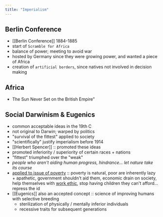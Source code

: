 ```yaml
---
title: "Imperialism"
---
```

## Berlin Conference
- [[Berlin Conference]] 1884-1885
- start of `Scramble for Africa`
- balance of power; meeting to avoid war
- hosted by Germany since they were growing power, and wanted a piece of Africa
- creation of `artificial borders`, since natives not involved in decision making
## Africa
- The Sun Never Set on the British Empire"
## Social Darwinism & Eugenics
- common acceptable ideas in the 19th C
- not original to Darwin; warped by politics
- "survival of the fittest" applied to society
- "scientifically" justify imperialism before 1914
- [[Herbert Spencer]] :: promoted these ideas
- promoted inferiority / superiority of certain races + nations
- "fittest" triumphed over the "weak"
- *people who aren't aiding human progress, hindrance... let nature take its course*
- <u>applied to issue of poverty</u> :: poverty is natural, poor are inherently lazy + apathetic, government shouldn't aid them, economic drain on society, help themselves with <u>work ethic</u>, stop having children they can't afford... repress the id
- [[Eugenics]] also an accepted concept :: science of improving humans with selective breeding
	- sterilization of physically / mentally inferior individuals
	- recessive traits for subsequent generations